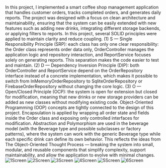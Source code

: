 In this project, I implemented a smart coffee shop management application that handles customer orders, tracks completed orders, and generates daily reports. The project was designed with a focus on clean architecture and maintainability, ensuring that the system can be easily extended with new features such as adding new drinks, integrating different storage backends, or applying filters to reports.
In this project, several SOLID principles were applied to maintain clarity and reduce coupling. 
(1) S — Single Responsibility Principle (SRP): each class has only one clear responsibility: the Order class represents order data only, OrderController manages the application logic and repository interaction, and ReportService focuses solely on generating reports. This separation makes the code easier to test and maintain. 
(2) D — Dependency Inversion Principle (DIP): both OrderController and ReportService depend on the OrderRepository interface instead of a concrete implementation, which makes it possible to switch from InMemoryOrderRepository to SqliteOrderRepository or FirebaseOrderRepository without changing the core logic. 
(3) O — Open/Closed Principle (OCP): the system is open for extension but closed for modification, meaning that new drinks or new storage providers can be added as new classes without modifying existing code.
Object-Oriented Programming (OOP) concepts are tightly connected to the design of this project. Encapsulation is applied by wrapping all order state and fields inside the Order class and exposing only controlled interfaces for modification. Abstraction and Polymorphism are used in the beverage model (with the Beverage type and possible subclasses or factory patterns), where the system can work with the generic Beverage type while each specific drink can define its own behavior. This reflects the ideas from The Object-Oriented Thought Process — breaking the system into small, modular, and reusable components that simplify complexity, support maintainability, and allow the application to evolve with minimal changes.
![1Screen](screenshots/screen1.JPG )
![2Screen](screenshots/screen2.JPG )
![3Screen](screenshots/screen3.JPG )
![4Screen](screenshots/screen4.JPG )
![5Screen](screenshots/screen5.JPG )
![6Screen](screenshots/screen6.JPG )

